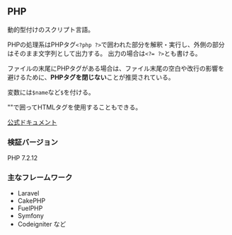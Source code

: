 ## PHP
動的型付けのスクリプト言語。

PHPの処理系はPHPタグ`<?php ?>`で囲われた部分を解釈・実行し、外側の部分はそのまま文字列として出力する。
出力の場合は`<?= ?>`とも書ける。

ファイルの末尾にPHPタグがある場合は、ファイル末尾の空白や改行の影響を避けるために、**PHPタグを閉じない**ことが推奨されている。

変数には`$name`など`$`を付ける。

""で囲ってHTMLタグを使用することもできる。

[公式ドキュメント](https://php.net/manual/ja/indexes.functions.php)

### 検証バージョン
PHP 7.2.12

### 主なフレームワーク
- Laravel
- CakePHP
- FuelPHP
- Symfony
- Codeigniter
など
